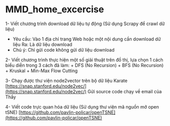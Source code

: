 # MMD_home_excercise
1- Viết chương trình download dữ liệu tự động (Sử dụng Scrapy để crawl dữ liệu)   
 +  Yêu cầu: Vào 1 địa chỉ trang Web hoặc một nội dung cần download dữ liệu Ra: Là dữ liệu download  
 +  Chú ý: Chỉ gửi code không gửi dữ liệu download
  
2- Viết chương trình thực hiện một số giải thuật trên đồ thị, lựa chọn 1 cách biểu diễn trong 3 cách đã làm: + DFS (No Recursion) + BFS (No Recursion) + Kruskal + Min-Max Flow Cutting  

3- Chạy được thư viện node2vector trên bộ dữ liệu Karate  [https://snap.stanford.edu/node2vec/](https://snap.stanford.edu/node2vec/) Gửi source code chạy về email của Thầy  

4- Viết code trực quan hóa dữ liệu (Sử dụng thư viện mã nguồn mở open tSNE) [https://github.com/pavlin-policar/openTSNE](https://github.com/pavlin-policar/openTSNE)
